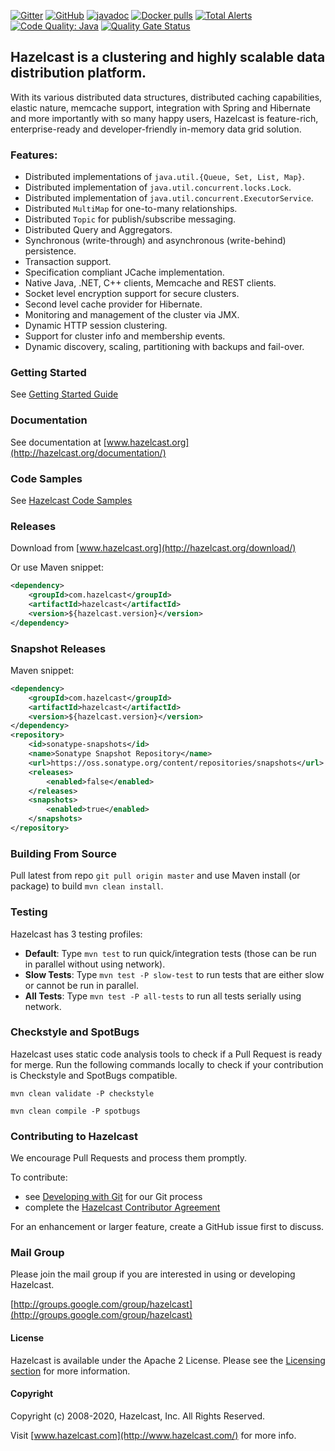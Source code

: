 [![Gitter](https://img.shields.io/gitter/room/gitterHQ/gitter.svg)](https://gitter.im/hazelcast/hazelcast?utm_source=badge&utm_medium=badge&utm_campaign=pr-badge&utm_content=badge) 
[![GitHub](https://img.shields.io/github/license/hazelcast/Hazelcast.svg)](https://github.com/hazelcast/Hazelcast/blob/master/LICENSE)
[![javadoc](https://javadoc.io/badge2/com.hazelcast/hazelcast/4.0/javadoc.svg)](https://javadoc.io/doc/com.hazelcast/hazelcast/4.0)
[![Docker pulls](https://img.shields.io/docker/pulls/hazelcast/hazelcast)](https://img.shields.io/docker/pulls/hazelcast/hazelcast)
[![Total Alerts](https://img.shields.io/lgtm/alerts/g/hazelcast/hazelcast.svg?logo=lgtm&logoWidth=18)](https://lgtm.com/projects/g/hazelcast/hazelcast/alerts)
[![Code Quality: Java](https://img.shields.io/lgtm/grade/java/g/hazelcast/hazelcast.svg?logo=lgtm&logoWidth=18)](https://lgtm.com/projects/g/hazelcast/hazelcast/context:java)
[![Quality Gate Status](https://sonarcloud.io/api/project_badges/measure?project=hz-os-master&metric=alert_status)](https://sonarcloud.io/dashboard?id=hz-os-master)

## Hazelcast is a clustering and highly scalable data distribution platform.

With its various distributed data structures, distributed caching capabilities, elastic nature, memcache support,
integration with Spring and Hibernate and more importantly with so many happy users, Hazelcast is feature-rich,
enterprise-ready and developer-friendly in-memory data grid solution.

### Features:

* Distributed implementations of `java.util.{Queue, Set, List, Map}`.
* Distributed implementation of `java.util.concurrent.locks.Lock`.
* Distributed implementation of `java.util.concurrent.ExecutorService`.
* Distributed `MultiMap` for one-to-many relationships.
* Distributed `Topic` for publish/subscribe messaging.
* Distributed Query and Aggregators.
* Synchronous (write-through) and asynchronous (write-behind) persistence.
* Transaction support.
* Specification compliant JCache implementation.
* Native Java, .NET, C++ clients, Memcache and REST clients.
* Socket level encryption support for secure clusters.
* Second level cache provider for Hibernate.
* Monitoring and management of the cluster via JMX.
* Dynamic HTTP session clustering.
* Support for cluster info and membership events.
* Dynamic discovery, scaling, partitioning with backups and fail-over.

### Getting Started

See [Getting Started Guide](http://docs.hazelcast.org/docs/latest/manual/html-single/index.html#getting-started)

### Documentation

See documentation at [www.hazelcast.org](http://hazelcast.org/documentation/)

### Code Samples

See [Hazelcast Code Samples](https://github.com/hazelcast/hazelcast-code-samples)

### Releases

Download from [www.hazelcast.org](http://hazelcast.org/download/)

Or use Maven snippet:
````xml
<dependency>
    <groupId>com.hazelcast</groupId>
    <artifactId>hazelcast</artifactId>
    <version>${hazelcast.version}</version>
</dependency>
````

### Snapshot Releases

Maven snippet:
````xml
<dependency>
    <groupId>com.hazelcast</groupId>
    <artifactId>hazelcast</artifactId>
    <version>${hazelcast.version}</version>
</dependency>
<repository>
    <id>sonatype-snapshots</id>
    <name>Sonatype Snapshot Repository</name>
    <url>https://oss.sonatype.org/content/repositories/snapshots</url>
    <releases>
        <enabled>false</enabled>
    </releases>
    <snapshots>
        <enabled>true</enabled>
    </snapshots>
</repository>
````


### Building From Source

Pull latest from repo `git pull origin master` and use Maven install (or package) to build `mvn clean install`.

### Testing

Hazelcast has 3 testing profiles:

* **Default**: Type `mvn test` to run quick/integration tests (those can be run in parallel without using network).
* **Slow Tests**: Type `mvn test -P slow-test` to run tests that are either slow or cannot be run in parallel.
* **All Tests**: Type `mvn test -P all-tests` to run all tests serially using network.

### Checkstyle and SpotBugs

Hazelcast uses static code analysis tools to check if a Pull Request is ready for merge.
Run the following commands locally to check if your contribution is Checkstyle and SpotBugs compatible.

```
mvn clean validate -P checkstyle
```

```
mvn clean compile -P spotbugs
```

### Contributing to Hazelcast

We encourage Pull Requests and process them promptly.

To contribute:

* see [Developing with Git](https://hazelcast.atlassian.net/wiki/display/COM/Developing+with+Git) for our Git process
* complete the [Hazelcast Contributor Agreement](https://hazelcast.atlassian.net/wiki/display/COM/Hazelcast+Contributor+Agreement)

For an enhancement or larger feature, create a GitHub issue first to discuss.


### Mail Group

Please join the mail group if you are interested in using or developing Hazelcast.

[http://groups.google.com/group/hazelcast](http://groups.google.com/group/hazelcast)

#### License

Hazelcast is available under the Apache 2 License. Please see the [Licensing section](http://docs.hazelcast.org/docs/latest-dev/manual/html-single/index.html#licensing) for more information.

#### Copyright

Copyright (c) 2008-2020, Hazelcast, Inc. All Rights Reserved.

Visit [www.hazelcast.com](http://www.hazelcast.com/) for more info.
